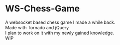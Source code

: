 # WS-Chess-Game
A websocket based chess game I made a while back. </br >
Made with Tornado and jQuery </br >
I plan to work on it with my newly gained knowledge. </br >
WIP
